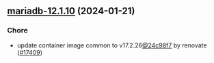

## [mariadb-12.1.10](https://github.com/truecharts/charts/compare/mariadb-12.1.9...mariadb-12.1.10) (2024-01-21)

### Chore



- update container image common to v17.2.26[@24c98f7](https://github.com/24c98f7) by renovate ([#17409](https://github.com/truecharts/charts/issues/17409))